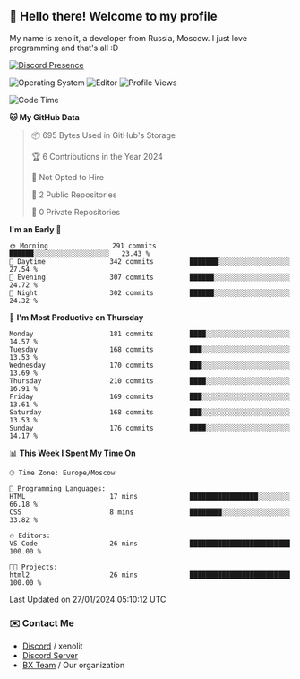 ## :wave: Hello there! Welcome to my profile

My name is xenolit, a developer from Russia, Moscow. I just love programming and that's all :D

[![Discord Presence](https://lanyard.cnrad.dev/api/982885434315120653)](https://discord.com/users/982885434315120653)

![Operating System](https://img.shields.io/badge/OS-Mac%20OS%20-informational?style=for-the-badge&logo=MacOS&logoColor=white&color=007ec6)
![Editor](https://img.shields.io/badge/Editor-JetBrains%20IDEs-informational?style=for-the-badge&logo=JetBrains&logoColor=white&color=007ec6)
![Profile Views](https://komarev.com/ghpvc/?username=Xenolit&color=blue&style=for-the-badge)

<!--START_SECTION:waka-->
![Code Time](http://img.shields.io/badge/Code%20Time-25%20hrs%2052%20mins-blue)

**🐱 My GitHub Data** 

> 📦 695 Bytes Used in GitHub's Storage 
 > 
> 🏆 6 Contributions in the Year 2024
 > 
> 🚫 Not Opted to Hire
 > 
> 📜 2 Public Repositories 
 > 
> 🔑 0 Private Repositories 
 > 
**I'm an Early 🐤** 

```text
🌞 Morning                291 commits         ██████░░░░░░░░░░░░░░░░░░░   23.43 % 
🌆 Daytime                342 commits         ███████░░░░░░░░░░░░░░░░░░   27.54 % 
🌃 Evening                307 commits         ██████░░░░░░░░░░░░░░░░░░░   24.72 % 
🌙 Night                  302 commits         ██████░░░░░░░░░░░░░░░░░░░   24.32 % 
```
📅 **I'm Most Productive on Thursday** 

```text
Monday                   181 commits         ████░░░░░░░░░░░░░░░░░░░░░   14.57 % 
Tuesday                  168 commits         ███░░░░░░░░░░░░░░░░░░░░░░   13.53 % 
Wednesday                170 commits         ███░░░░░░░░░░░░░░░░░░░░░░   13.69 % 
Thursday                 210 commits         ████░░░░░░░░░░░░░░░░░░░░░   16.91 % 
Friday                   169 commits         ███░░░░░░░░░░░░░░░░░░░░░░   13.61 % 
Saturday                 168 commits         ███░░░░░░░░░░░░░░░░░░░░░░   13.53 % 
Sunday                   176 commits         ████░░░░░░░░░░░░░░░░░░░░░   14.17 % 
```


📊 **This Week I Spent My Time On** 

```text
🕑︎ Time Zone: Europe/Moscow

💬 Programming Languages: 
HTML                     17 mins             █████████████████░░░░░░░░   66.18 % 
CSS                      8 mins              ████████░░░░░░░░░░░░░░░░░   33.82 % 

🔥 Editors: 
VS Code                  26 mins             █████████████████████████   100.00 % 

🐱‍💻 Projects: 
html2                    26 mins             █████████████████████████   100.00 % 
```


 Last Updated on 27/01/2024 05:10:12 UTC
<!--END_SECTION:waka-->

### ✉️ Contact Me

- [Discord](https://discord.com/users/982885434315120653) / xenolit
- [Discord Server](https://discord.gg/p7cxhw7E2M)
- [BX Team](https://github.com/BX-Team) / Our organization
